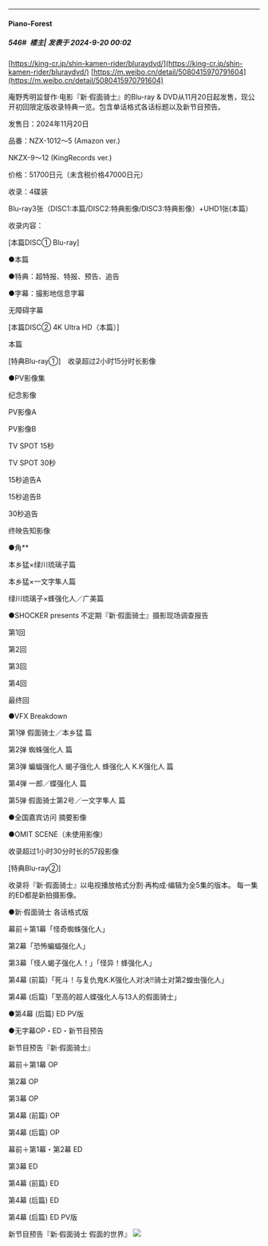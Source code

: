 ﻿
*****

####  Piano-Forest  
##### 546#         楼主| 发表于 2024-9-20 00:02

[https://king-cr.jp/shin-kamen-rider/bluraydvd/](https://king-cr.jp/shin-kamen-rider/bluraydvd/)
[https://m.weibo.cn/detail/5080415970791604](https://m.weibo.cn/detail/5080415970791604)

庵野秀明监督作·电影『新·假面骑士』的Blu-ray &amp; DVD从11月20日起发售，现公开初回限定版收录特典一览。包含单话格式各话标题以及新节目预告。

发售日：2024年11月20日

品番：NZX-1012～5 (Amazon ver.)

NKZX-9～12 (KingRecords ver.)

价格：51700日元（未含税价格47000日元）

收录：4碟装

Blu-ray3张（DISC1:本篇/DISC2:特典影像/DISC3:特典影像）+UHD1张(本篇）

收录内容：

[本篇DISC① Blu-ray]

●本篇

●特典：超特报、特报、预告、追告

●字幕：撮影地信息字幕

无障碍字幕

[本篇DISC② 4K Ultra HD（本篇）]

本篇

[特典Blu-ray①]　收录超过2小时15分时长影像

●PV影像集

纪念影像

PV影像A

PV影像B

TV SPOT 15秒

TV SPOT 30秒

15秒追告A

15秒追告B

30秒追告

终映告知影像

●角**

本乡猛×绿川琉璃子篇

本乡猛×一文字隼人篇

绿川琉璃子×蜂强化人／广美篇

●SHOCKER presents 不定期『新·假面骑士』摄影现场调查报告

第1回

第2回

第3回

第4回

最终回

●VFX Breakdown

第1弹 假面骑士／本乡猛 篇

第2弹 蜘蛛强化人 篇

第3弹 蝙蝠强化人 蝎子强化人 蜂强化人 K.K强化人 篇

第4弹 一郎／蝶强化人 篇

第5弹 假面骑士第2号／一文字隼人 篇

●全国嘉宾访问 摘要影像

●OMIT SCENE（未使用影像）

收录超过1小时30分时长的57段影像

[特典Blu-ray②]

收录将『新·假面骑士』以电视播放格式分割·再构成·编辑为全5集的版本。 每一集的ED都是新拍摄影像。

●新·假面骑士 各话格式版

幕前＋第1幕「怪奇蜘蛛强化人」

第2幕「恐怖蝙蝠强化人」

第3幕「怪人蝎子强化人！」「怪异！蜂强化人」

第4幕 (前篇)「死斗！与复仇鬼K.K强化人对决!!骑士对第2蝗虫强化人」

第4幕 (后篇)「至高的超人蝶强化人与13人的假面骑士」

●第4幕 (后篇) ED PV版

●无字幕OP・ED・新节目预告

新节目预告『新·假面骑士』

幕前＋第1幕 OP

第2幕 OP

第3幕 OP

第4幕 (前篇) OP

第4幕 (后篇) OP

幕前＋第1幕・第2幕 ED

第3幕 ED

第4幕 (前篇) ED

第4幕 (后篇) ED

第4幕 (后篇) ED PV版

新节目预告『新·假面骑士 假面的世界』
<img src="https://p.sda1.dev/19/67a29b21fed7d6577c71078740a014e8/20240919_235936.jpg" referrerpolicy="no-referrer">

